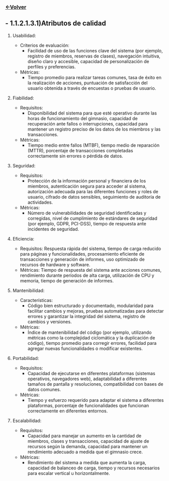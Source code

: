 ### [<-Volver](README.md)
## - 1.1.2.1.3.1)Atributos de calidad
1.  Usabilidad:
    
    -   Criterios de evaluación: 
	    - Facilidad de uso de las funciones clave del sistema (por ejemplo, registro de miembros, reservas de clases), navegación intuitiva, diseño claro y accesible, capacidad de personalización de perfiles y preferencias.
    -   Métricas: 
	    - Tiempo promedio para realizar tareas comunes, tasa de éxito en la realización de acciones, puntuación de satisfacción del usuario obtenida a través de encuestas o pruebas de usuario.
2.  Fiabilidad:
    
    -   Requisitos: 
	    - Disponibilidad del sistema para que esté operativo durante las horas de funcionamiento del gimnasio, capacidad de recuperación ante fallos o interrupciones, capacidad para mantener un registro preciso de los datos de los miembros y las transacciones.
    -   Métricas:
	    -  Tiempo medio entre fallos (MTBF), tiempo medio de reparación (MTTR), porcentaje de transacciones completadas correctamente sin errores o pérdida de datos.
3.  Seguridad:
    
    -   Requisitos: 
	    - Protección de la información personal y financiera de los miembros, autenticación segura para acceder al sistema, autorización adecuada para las diferentes funciones y roles de usuario, cifrado de datos sensibles, seguimiento de auditoría de actividades.
    -   Métricas: 
	    - Número de vulnerabilidades de seguridad identificadas y corregidas, nivel de cumplimiento de estándares de seguridad (por ejemplo, GDPR, PCI-DSS), tiempo de respuesta ante incidentes de seguridad.
4.  Eficiencia:
    
    -   Requisitos: Respuesta rápida del sistema, tiempo de carga reducido para páginas y funcionalidades, procesamiento eficiente de transacciones y generación de informes, uso optimizado de recursos de hardware y software.
    -   Métricas: Tiempo de respuesta del sistema ante acciones comunes, rendimiento durante períodos de alta carga, utilización de CPU y memoria, tiempo de generación de informes.
5.  Mantenibilidad:
    
    -   Características: 
	    - Código bien estructurado y documentado, modularidad para facilitar cambios y mejoras, pruebas automatizadas para detectar errores y garantizar la integridad del sistema, registro de cambios y versiones.
    -   Métricas: 
	    - Índice de mantenibilidad del código (por ejemplo, utilizando métricas como la complejidad ciclomática y la duplicación de código), tiempo promedio para corregir errores, facilidad para agregar nuevas funcionalidades o modificar existentes.
6.  Portabilidad:
    
    -   Requisitos: 
	    - Capacidad de ejecutarse en diferentes plataformas (sistemas operativos, navegadores web), adaptabilidad a diferentes tamaños de pantalla y resoluciones, compatibilidad con bases de datos comunes.
    -   Métricas: 
	    - Tiempo y esfuerzo requerido para adaptar el sistema a diferentes plataformas, porcentaje de funcionalidades que funcionan correctamente en diferentes entornos.
7.  Escalabilidad:
    
    -   Requisitos: 
	    - Capacidad para manejar un aumento en la cantidad de miembros, clases y transacciones, capacidad de ajuste de recursos según la demanda, capacidad para mantener un rendimiento adecuado a medida que el gimnasio crece.
    -   Métricas: 
	    - Rendimiento del sistema a medida que aumenta la carga, capacidad de balanceo de carga, tiempo y recursos necesarios para escalar vertical u horizontalmente.